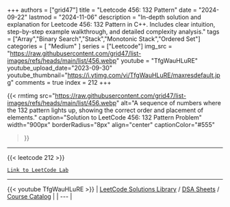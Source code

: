 
+++
authors = ["grid47"]
title = "Leetcode 456: 132 Pattern"
date = "2024-09-22"
lastmod = "2024-11-06"
description = "In-depth solution and explanation for Leetcode 456: 132 Pattern in C++. Includes clear intuition, step-by-step example walkthrough, and detailed complexity analysis."
tags = ["Array","Binary Search","Stack","Monotonic Stack","Ordered Set"]
categories = [
    "Medium"
]
series = ["Leetcode"]
img_src = "https://raw.githubusercontent.com/grid47/list-images/refs/heads/main/list/456.webp"
youtube = "TfgWauHLuRE"
youtube_upload_date="2023-09-30"
youtube_thumbnail="https://i.ytimg.com/vi/TfgWauHLuRE/maxresdefault.jpg"
comments = true
index = 212
+++


{{< rmtimg 
    src="https://raw.githubusercontent.com/grid47/list-images/refs/heads/main/list/456.webp" 
    alt="A sequence of numbers where the 132 pattern lights up, showing the correct order and placement of elements."
    caption="Solution to LeetCode 456: 132 Pattern Problem"
    width="900px"
    borderRadius="8px"
    align="center" 
    captionColor="#555"
>}}
---
{{< leetcode 212 >}}

[`Link to LeetCode Lab`](https://leetcode.com/problems/132-pattern/description/)

---
{{< youtube TfgWauHLuRE >}}
| [LeetCode Solutions Library](https://grid47.xyz/leetcode/) / [DSA Sheets](https://grid47.xyz/sheets/) / [Course Catalog](https://grid47.xyz/courses/) |
| --- |

